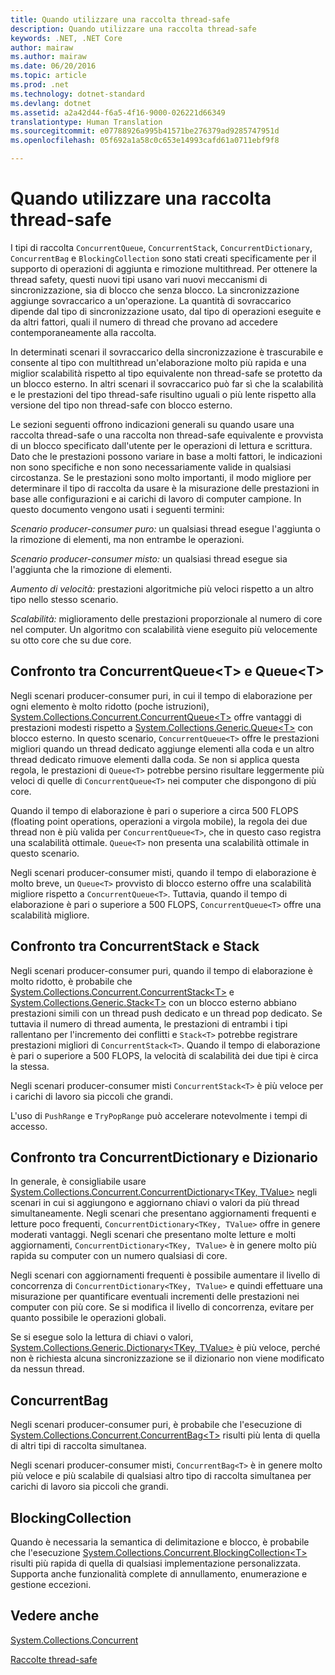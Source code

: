 ```yaml
---
title: Quando utilizzare una raccolta thread-safe
description: Quando utilizzare una raccolta thread-safe
keywords: .NET, .NET Core
author: mairaw
ms.author: mairaw
ms.date: 06/20/2016
ms.topic: article
ms.prod: .net
ms.technology: dotnet-standard
ms.devlang: dotnet
ms.assetid: a2a42d44-f6a5-4f16-9000-026221d66349
translationtype: Human Translation
ms.sourcegitcommit: e07788926a995b41571be276379ad9285747951d
ms.openlocfilehash: 05f692a1a58c0c653e14993cafd61a0711ebf9f8

---
```


# <a name="when-to-use-a-thread-safe-collection"></a>Quando utilizzare una raccolta thread-safe

I tipi di raccolta `ConcurrentQueue`, `ConcurrentStack`, `ConcurrentDictionary`, `ConcurrentBag` e `BlockingCollection` sono stati creati specificamente per il supporto di operazioni di aggiunta e rimozione multithread. Per ottenere la thread safety, questi nuovi tipi usano vari nuovi meccanismi di sincronizzazione, sia di blocco che senza blocco. La sincronizzazione aggiunge sovraccarico a un'operazione. La quantità di sovraccarico dipende dal tipo di sincronizzazione usato, dal tipo di operazioni eseguite e da altri fattori, quali il numero di thread che provano ad accedere contemporaneamente alla raccolta.

In determinati scenari il sovraccarico della sincronizzazione è trascurabile e consente al tipo con multithread un'elaborazione molto più rapida e una miglior scalabilità rispetto al tipo equivalente non thread-safe se protetto da un blocco esterno. In altri scenari il sovraccarico può far sì che la scalabilità e le prestazioni del tipo thread-safe risultino uguali o più lente rispetto alla versione del tipo non thread-safe con blocco esterno.

Le sezioni seguenti offrono indicazioni generali su quando usare una raccolta thread-safe o una raccolta non thread-safe equivalente e provvista di un blocco specificato dall'utente per le operazioni di lettura e scrittura. Dato che le prestazioni possono variare in base a molti fattori, le indicazioni non sono specifiche e non sono necessariamente valide in qualsiasi circostanza. Se le prestazioni sono molto importanti, il modo migliore per determinare il tipo di raccolta da usare è la misurazione delle prestazioni in base alle configurazioni e ai carichi di lavoro di computer campione. In questo documento vengono usati i seguenti termini:

*Scenario producer-consumer puro:* un qualsiasi thread esegue l'aggiunta o la rimozione di elementi, ma non entrambe le operazioni.

*Scenario producer-consumer misto:* un qualsiasi thread esegue sia l'aggiunta che la rimozione di elementi.

*Aumento di velocità:* prestazioni algoritmiche più veloci rispetto a un altro tipo nello stesso scenario.

*Scalabilità:* miglioramento delle prestazioni proporzionale al numero di core nel computer. Un algoritmo con scalabilità viene eseguito più velocemente su otto core che su due core.

## <a name="concurrentqueuelttgt-vs-queuelttgt"></a>Confronto tra ConcurrentQueue&lt;T&gt; e Queue&lt;T&gt;

Negli scenari producer-consumer puri, in cui il tempo di elaborazione per ogni elemento è molto ridotto (poche istruzioni), [System.Collections.Concurrent.ConcurrentQueue&lt;T&gt;](https://docs.microsoft.com/dotnet/core/api/System.Collections.Concurrent.ConcurrentQueue-1) offre vantaggi di prestazioni modesti rispetto a [System.Collections.Generic.Queue&lt;T&gt;](https://docs.microsoft.com/dotnet/core/api/System.Collections.Generic.Queue-1) con blocco esterno. In questo scenario, `ConcurrentQueue<T>` offre le prestazioni migliori quando un thread dedicato aggiunge elementi alla coda e un altro thread dedicato rimuove elementi dalla coda. Se non si applica questa regola, le prestazioni di `Queue<T>` potrebbe persino risultare leggermente più veloci di quelle di `ConcurrentQueue<T>` nei computer che dispongono di più core. 

Quando il tempo di elaborazione è pari o superiore a circa 500 FLOPS (floating point operations, operazioni a virgola mobile), la regola dei due thread non è più valida per `ConcurrentQueue<T>`, che in questo caso registra una scalabilità ottimale. `Queue<T>` non presenta una scalabilità ottimale in questo scenario.

Negli scenari producer-consumer misti, quando il tempo di elaborazione è molto breve, un `Queue<T>` provvisto di blocco esterno offre una scalabilità migliore rispetto a `ConcurrentQueue<T>`. Tuttavia, quando il tempo di elaborazione è pari o superiore a 500 FLOPS, `ConcurrentQueue<T>` offre una scalabilità migliore.

## <a name="concurrentstack-vs-stack"></a>Confronto tra ConcurrentStack e Stack

Negli scenari producer-consumer puri, quando il tempo di elaborazione è molto ridotto, è probabile che [System.Collections.Concurrent.ConcurrentStack&lt;T&gt;](https://docs.microsoft.com/dotnet/core/api/System.Collections.Concurrent.ConcurrentStack-1) e [System.Collections.Generic.Stack&lt;T&gt;](https://docs.microsoft.com/dotnet/core/api/System.Collections.Generic.Stack-1) con un blocco esterno abbiano prestazioni simili con un thread push dedicato e un thread pop dedicato. Se tuttavia il numero di thread aumenta, le prestazioni di entrambi i tipi rallentano per l'incremento dei conflitti e `Stack<T>` potrebbe registrare prestazioni migliori di `ConcurrentStack<T>`. Quando il tempo di elaborazione è pari o superiore a 500 FLOPS, la velocità di scalabilità dei due tipi è circa la stessa. 

Negli scenari producer-consumer misti `ConcurrentStack<T>` è più veloce per i carichi di lavoro sia piccoli che grandi.

L'uso di `PushRange` e `TryPopRange` può accelerare notevolmente i tempi di accesso.

## <a name="concurrentdictionary-vs-dictionary"></a>Confronto tra ConcurrentDictionary e Dizionario

In generale, è consigliabile usare [System.Collections.Concurrent.ConcurrentDictionary&lt;TKey, TValue&gt;](https://docs.microsoft.com/dotnet/core/api/System.Collections.Concurrent.ConcurrentDictionary-2) negli scenari in cui si aggiungono e aggiornano chiavi o valori da più thread simultaneamente. Negli scenari che presentano aggiornamenti frequenti e letture poco frequenti, `ConcurrentDictionary<TKey, TValue>` offre in genere moderati vantaggi. Negli scenari che presentano molte letture e molti aggiornamenti, `ConcurrentDictionary<TKey, TValue>` è in genere molto più rapida su computer con un numero qualsiasi di core.

Negli scenari con aggiornamenti frequenti è possibile aumentare il livello di concorrenza di `ConcurrentDictionary<TKey, TValue>` e quindi effettuare una misurazione per quantificare eventuali incrementi delle prestazioni nei computer con più core. Se si modifica il livello di concorrenza, evitare per quanto possibile le operazioni globali.

Se si esegue solo la lettura di chiavi o valori, [System.Collections.Generic.Dictionary&lt;TKey, TValue&gt;](https://docs.microsoft.com/dotnet/core/api/System.Collections.Generic.Dictionary-2) è più veloce, perché non è richiesta alcuna sincronizzazione se il dizionario non viene modificato da nessun thread.

## <a name="concurrentbag"></a>ConcurrentBag

Negli scenari producer-consumer puri, è probabile che l'esecuzione di [System.Collections.Concurrent.ConcurrentBag&lt;T&gt;](https://docs.microsoft.com/dotnet/core/api/System.Collections.Concurrent.ConcurrentBag-1) risulti più lenta di quella di altri tipi di raccolta simultanea.

Negli scenari producer-consumer misti, `ConcurrentBag<T>` è in genere molto più veloce e più scalabile di qualsiasi altro tipo di raccolta simultanea per carichi di lavoro sia piccoli che grandi.

## <a name="blockingcollection"></a>BlockingCollection

Quando è necessaria la semantica di delimitazione e blocco, è probabile che l'esecuzione [System.Collections.Concurrent.BlockingCollection&lt;T&gt;](https://docs.microsoft.com/dotnet/core/api/System.Collections.Concurrent.BlockingCollection-1) risulti più rapida di quella di qualsiasi implementazione personalizzata. Supporta anche funzionalità complete di annullamento, enumerazione e gestione eccezioni.

## <a name="see-also"></a>Vedere anche

[System.Collections.Concurrent](https://docs.microsoft.com/dotnet/core/api/System.Collections.Concurrent)

[Raccolte thread-safe](index.md)



<!--HONumber=Nov16_HO3-->


